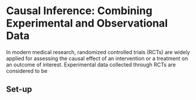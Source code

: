 # Causal Inference: Combining Experimental and Observational Data
In modern medical research, randomized controlled trials (RCTs) are widely applied for assessing the causal effect of an intervention or a treatment on an outcome of interest. Experimental data collected through RCTs are considered to be 
## Set-up

